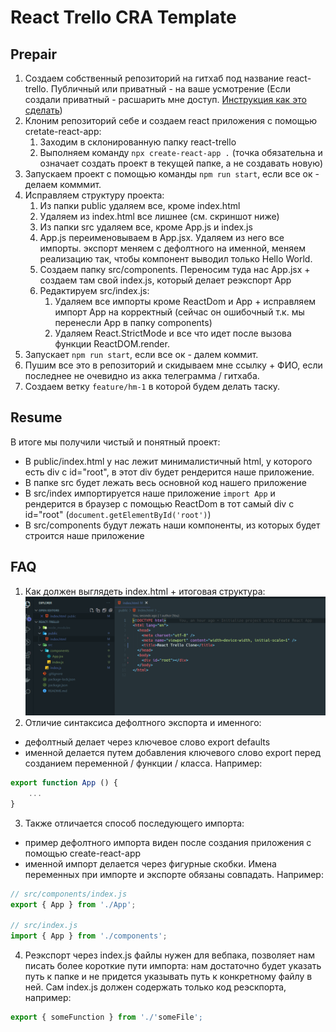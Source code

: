 # React Trello CRA Template

## Prepair
1. Создаем собственный репозиторий на гитхаб под название react-trello. Публичный или приватный - на ваше усмотрение (Если создали приватный - расшарить мне доступ. [Инструкция как это сделать](https://docs.github.com/en/account-and-profile/setting-up-and-managing-your-github-user-account/managing-access-to-your-personal-repositories/inviting-collaborators-to-a-personal-repository))
2. Клоним репозиторий себе и создаем react приложения с помощью cretate-react-app:
    1. Заходим в склонированную папку react-trello
    2. Выполняем команду ```npx create-react-app .``` (точка обязательна и означает создать проект в текущей папке, а не создавать новую)
3. Запускаем проект с помощью команды ```npm run start```, если все ок - делаем комммит.
4. Исправляем структуру проекта:
    1. Из папки public удаляем все, кроме index.html
    2. Удаляем из index.html все лишнее (см. скриншот ниже)
    3. Из папки srс удаляем все, кроме App.js и index.js
    4. App.js переименовываем в App.jsx. Удаляем из него все импорты. экспорт меняем с дефолтного на именной, меняем реализацию так, чтобы компонент выводил только <span>Hello World</span>.
    5. Создаем папку src/components. Переносим туда нас App.jsx + создаем там свой index.js, который делает реэкспорт App
    6. Редактируем src/index.js:
        1. Удаляем все импорты кроме ReactDom и App + исправляем импорт App на корректный (сейчас он ошибочный т.к. мы перенесли App в папку components)
        2. Удаляем React.StrictMode и все что идет после вызова функции ReactDOM.render.
5. Запускает ```npm run start```, если все ок - далем коммит.
6. Пушим все это в репозиторий и скидываем мне ссылку + ФИО, если последнее не очевидно из акка телеграмма / гитхаба.
7. Создаем ветку ```feature/hm-1``` в которой будем делать таску.

## Resume
В итоге мы получили чистый и понятный проект:
- В public/index.html у нас лежит минималистичный html, у которого есть div с id="root", в этот div будет рендерится наше приложение.
- В папке src будет лежать весь основной код нашего приложение
- В src/index импортируется наше приложение ```import App``` и рендерится в браузер с помощью ReactDom в тот самый div с id="root" (```document.getElementById('root')```)
- В src/components будут лежать наши компоненты, из которых будет строится наше приложение

## FAQ
1. Как должен выглядеть index.html + итоговая структура:
![index html example](./imgs/index_html.png)
2. Отличие синтаксиса дефолтного экспорта и именного:
 -   дефолтный делает через ключевое слово export defaults
 -   именной делается путем добавления ключевого слово export перед созданием переменной / функции / класса. Например:
```jsx
export function App () {
    ...
}
```
3. Также отличается способ последующего импорта:
 - пример дефолтного импорта виден после создания приложения с помощью create-react-app
 - именной импорт делается через фигурные скобки. Имена переменных при импорте и экспорте обязаны совпадать. Например:
```jsx
// src/components/index.js
export { App } from './App';

// src/index.js
import { App } from './components';
```
4. Реэкспорт через index.js файлы нужен для вебпака, позволяет нам писать более короткие пути импорта: нам достаточно будет указать путь к папке и не придется указывать путь к конкретному файлу в ней. Сам index.js должен содержать только код реэскпорта, например:
```jsx
export { someFunction } from './'someFile';
```
